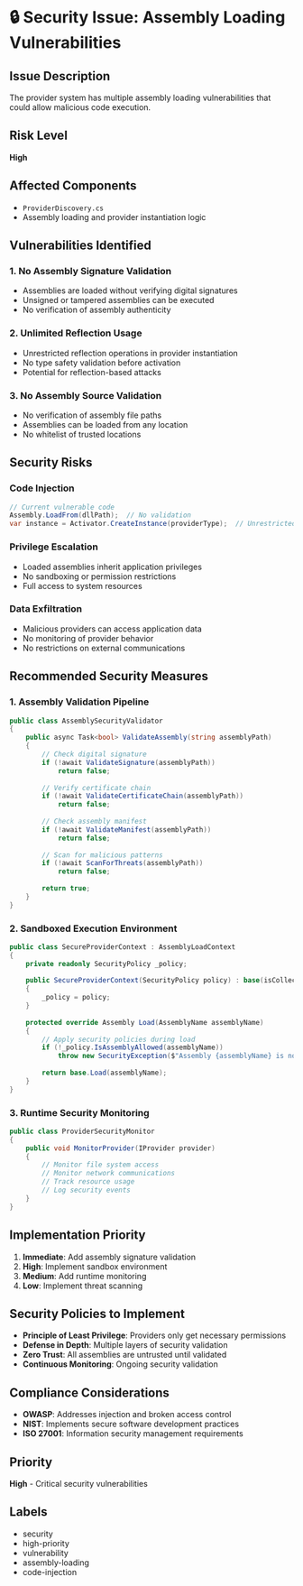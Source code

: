 # 🔒 Security Issue: Assembly Loading Vulnerabilities

## Issue Description

The provider system has multiple assembly loading vulnerabilities that could allow malicious code execution.

## Risk Level
**High**

## Affected Components
- `ProviderDiscovery.cs`
- Assembly loading and provider instantiation logic

## Vulnerabilities Identified

### 1. No Assembly Signature Validation
- Assemblies are loaded without verifying digital signatures
- Unsigned or tampered assemblies can be executed
- No verification of assembly authenticity

### 2. Unlimited Reflection Usage
- Unrestricted reflection operations in provider instantiation
- No type safety validation before activation
- Potential for reflection-based attacks

### 3. No Assembly Source Validation
- No verification of assembly file paths
- Assemblies can be loaded from any location
- No whitelist of trusted locations

## Security Risks

### Code Injection
```csharp
// Current vulnerable code
Assembly.LoadFrom(dllPath);  // No validation
var instance = Activator.CreateInstance(providerType);  // Unrestricted activation
```

### Privilege Escalation
- Loaded assemblies inherit application privileges
- No sandboxing or permission restrictions
- Full access to system resources

### Data Exfiltration
- Malicious providers can access application data
- No monitoring of provider behavior
- No restrictions on external communications

## Recommended Security Measures

### 1. Assembly Validation Pipeline
```csharp
public class AssemblySecurityValidator
{
    public async Task<bool> ValidateAssembly(string assemblyPath)
    {
        // Check digital signature
        if (!await ValidateSignature(assemblyPath))
            return false;
            
        // Verify certificate chain
        if (!await ValidateCertificateChain(assemblyPath))
            return false;
            
        // Check assembly manifest
        if (!await ValidateManifest(assemblyPath))
            return false;
            
        // Scan for malicious patterns
        if (!await ScanForThreats(assemblyPath))
            return false;
            
        return true;
    }
}
```

### 2. Sandboxed Execution Environment
```csharp
public class SecureProviderContext : AssemblyLoadContext
{
    private readonly SecurityPolicy _policy;
    
    public SecureProviderContext(SecurityPolicy policy) : base(isCollectible: true)
    {
        _policy = policy;
    }
    
    protected override Assembly Load(AssemblyName assemblyName)
    {
        // Apply security policies during load
        if (!_policy.IsAssemblyAllowed(assemblyName))
            throw new SecurityException($"Assembly {assemblyName} is not allowed by security policy");
            
        return base.Load(assemblyName);
    }
}
```

### 3. Runtime Security Monitoring
```csharp
public class ProviderSecurityMonitor
{
    public void MonitorProvider(IProvider provider)
    {
        // Monitor file system access
        // Monitor network communications
        // Track resource usage
        // Log security events
    }
}
```

## Implementation Priority
1. **Immediate**: Add assembly signature validation
2. **High**: Implement sandbox environment
3. **Medium**: Add runtime monitoring
4. **Low**: Implement threat scanning

## Security Policies to Implement
- **Principle of Least Privilege**: Providers only get necessary permissions
- **Defense in Depth**: Multiple layers of security validation
- **Zero Trust**: All assemblies are untrusted until validated
- **Continuous Monitoring**: Ongoing security validation

## Compliance Considerations
- **OWASP**: Addresses injection and broken access control
- **NIST**: Implements secure software development practices
- **ISO 27001**: Information security management requirements

## Priority
**High** - Critical security vulnerabilities

## Labels
- security
- high-priority
- vulnerability
- assembly-loading
- code-injection
